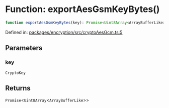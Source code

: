 # Function: exportAesGsmKeyBytes()

```ts
function exportAesGsmKeyBytes(key): Promise<Uint8Array<ArrayBufferLike>>;
```

Defined in: [packages/encryption/src/cryptoAesGcm.ts:5](https://github.com/towns-protocol/towns/blob/0db1fd0ac7258e8db8cedfb6183e8eade8284fa1/packages/encryption/src/cryptoAesGcm.ts#L5)

## Parameters

### key

`CryptoKey`

## Returns

`Promise`\<`Uint8Array`\<`ArrayBufferLike`\>\>
